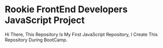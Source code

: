  # Rookie FrontEnd Developers JavaScript Project
 Hi There, This Repository Is My First JavaScript Repository, I Create This Repository During BootCamp.
